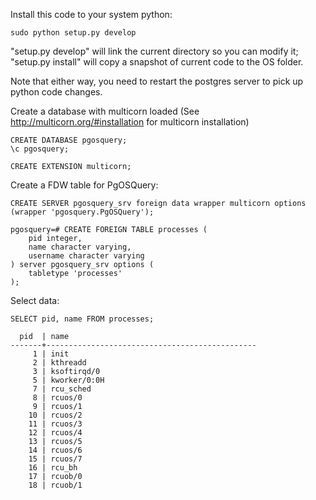 
Install this code to your system python:
```
sudo python setup.py develop
```
"setup.py develop" will link the current directory so you can modify it; "setup.py install" will copy a snapshot of current code to the OS folder.

Note that either way, you need to restart the postgres server to pick up python code changes.


Create a database with multicorn loaded (See http://multicorn.org/#installation for multicorn installation)
```
CREATE DATABASE pgosquery;
\c pgosquery;

CREATE EXTENSION multicorn;
```

Create a FDW table for PgOSQuery:
```
CREATE SERVER pgosquery_srv foreign data wrapper multicorn options (wrapper 'pgosquery.PgOSQuery');

pgosquery=# CREATE FOREIGN TABLE processes (
    pid integer,
    name character varying,
	username character varying
) server pgosquery_srv options (
    tabletype 'processes'
);  
```

Select data:
```
SELECT pid, name FROM processes;

  pid  | name                                                                                                                
-------+-----------------------------------------------
     1 | init
     2 | kthreadd
     3 | ksoftirqd/0
     5 | kworker/0:0H
     7 | rcu_sched
     8 | rcuos/0
     9 | rcuos/1
    10 | rcuos/2
    11 | rcuos/3
    12 | rcuos/4
    13 | rcuos/5
    14 | rcuos/6
    15 | rcuos/7
    16 | rcu_bh
    17 | rcuob/0
    18 | rcuob/1
```
